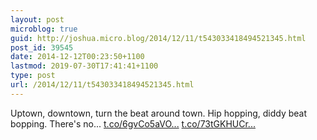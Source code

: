 ```yaml
---
layout: post
microblog: true
guid: http://joshua.micro.blog/2014/12/11/t543033418494521345.html
post_id: 39545
date: 2014-12-12T00:23:50+1100
lastmod: 2019-07-30T17:41:41+1100
type: post
url: /2014/12/11/t543033418494521345.html
---
```

Uptown, downtown, turn the beat around town. Hip hopping, diddy beat bopping. There's no... [t.co/6gvCo5aVO...](http://t.co/6gvCo5aVOM) [t.co/73tGKHUCr...](http://t.co/73tGKHUCrq)
